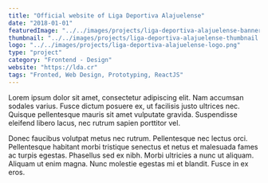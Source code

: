 ```yaml
---
title: "Official website of Liga Deportiva Alajuelense"
date: "2018-01-01"
featuredImage: "../../images/projects/liga-deportiva-alajuelense-banner.jpg"
thumbnail: "../../images/projects/liga-deportiva-alajuelense-thumbnail.jpg"
logo: "../../images/projects/liga-deportiva-alajuelense-logo.png"
type: "project"
category: "Frontend - Design"
website: "https://lda.cr"
tags: "Fronted, Web Design, Prototyping, ReactJS"
---
```


Lorem ipsum dolor sit amet, consectetur adipiscing elit. Nam accumsan sodales varius. Fusce dictum posuere ex, ut facilisis justo ultrices nec. Quisque pellentesque mauris sit amet vulputate gravida. Suspendisse eleifend libero lacus, nec rutrum sapien porttitor vel.
 
Donec faucibus volutpat metus nec rutrum. Pellentesque nec lectus orci. Pellentesque habitant morbi tristique senectus et netus et malesuada fames ac turpis egestas. Phasellus sed ex nibh. Morbi ultricies a nunc ut aliquam. Aliquam ut enim magna. Nunc molestie egestas mi et blandit. Fusce in ex eros.